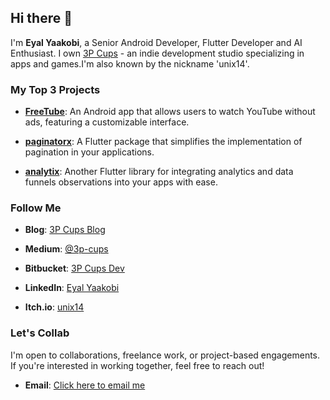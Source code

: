 ## Hi there 👋
I'm **Eyal Yaakobi**, a Senior Android Developer, Flutter Developer and AI Enthusiast. I own [3P Cups](https://3p-cups.blogspot.com/) - an indie development studio specializing in apps and games.I'm also known by the nickname 'unix14'.

### My Top 3 Projects

- **[FreeTube](https://github.com/unix14/FreeTube)**: An Android app that allows users to watch YouTube without ads, featuring a customizable interface.

- **[paginatorx](https://github.com/unix14/paginatorx)**: A Flutter package that simplifies the implementation of pagination in your applications.

- **[analytix](https://github.com/unix14/Analytix)**: Another Flutter library for integrating analytics and data funnels observations into your apps with ease.

### Follow Me

- **Blog**: [3P Cups Blog](https://3p-cups.blogspot.com/)

- **Medium**: [@3p-cups](https://medium.com/@3p-cups)

- **Bitbucket**: [3P Cups Dev](https://bitbucket.org/3pCupsDev)

- **LinkedIn**: [Eyal Yaakobi](https://linkedin.com/in/eyalyaakobi)

- **Itch.io**: [unix14](https://unix14.itch.io/)

### Let's Collab

I'm open to collaborations, freelance work, or project-based engagements. If you're interested in working together, feel free to reach out!
- **Email**: [Click here to email me](mailto:unix14@gmail.com)

<!--
**unix14/unix14** is a ✨ _special_ ✨ repository because its `README.md` (this file) appears on your GitHub profile.

Here are some ideas to get you started:

- 🔭 I’m currently working on ...
- 🌱 I’m currently learning ...
- 👯 I’m looking to collaborate on ...
- 🤔 I’m looking for help with ...
- 💬 Ask me about ...
- 📫 How to reach me: ...
- 😄 Pronouns: ...
- ⚡ Fun fact: ...
-->
